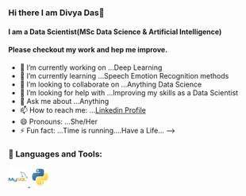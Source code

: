 ### Hi there I am Divya Das👋
#### I am a Data Scientist(MSc Data Science & Artificial Intelligence)
#### Please checkout my work and hep me improve.

- 🔭 I’m currently working on ...Deep Learning
- 🌱 I’m currently learning ...Speech Emotion Recognition methods
- 👯 I’m looking to collaborate on ...Anything Data Science
- 🤔 I’m looking for help with ...Improving my skills as a Data Scientist
- 💬 Ask me about ...Anything 
- 📫 How to reach me: ...[Linkedin Profile](https://www.linkedin.com/in/divyadassep)
- 😄 Pronouns: ...She/Her
- ⚡ Fun fact: ...Time is running....Have a Life...
-->


### 🔨 Languages and Tools:

<a href="https://www.mysql.com/" target="_blank"> <img src="https://raw.githubusercontent.com/devicons/devicon/master/icons/mysql/mysql-original-wordmark.svg" alt="mysql" width="40" height="40"/> </a> <a href="https://www.python.org" target="_blank"> <img src="https://raw.githubusercontent.com/devicons/devicon/master/icons/python/python-original.svg" alt="python" width="40" height="40"/> </a>  </a> 


